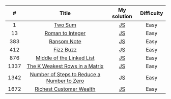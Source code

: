 |  #   |                                                          Title                                                          |                                                                 My solution                                                                 | Difficulty |
| :--: | :---------------------------------------------------------------------------------------------------------------------: | :-----------------------------------------------------------------------------------------------------------------------------------------: | :--------: |
|  1   |                                    [Two Sum](https://leetcode.com/problems/two-sum/)                                    |                            [JS](https://github.com/MstyslavDmytryk/LeetCode/blob/main/solutions/1_Two%20Sum.js)                             |    Easy    |
|  13  |                           [Roman to Integer](https://leetcode.com/problems/roman-to-integer/)                           |                      [JS](https://github.com/MstyslavDmytryk/LeetCode/blob/main/solutions/13_Roman%20to%20Integer.js)                       |    Easy    |
|  383  |                           [Ransom Note](https://leetcode.com/problems/ransom-note/)                           |                      [JS](https://github.com/MstyslavDmytryk/LeetCode/blob/main/solutions/383.%20Ransom%20Note.js)                       |    Easy    |
| 412  |                                  [Fizz Buzz](https://leetcode.com/problems/fizz-buzz/)                                  |                         [JS](https://github.com/MstyslavDmytryk/LeetCode/blob/main/solutions/412.%20Fizz%20Buzz.js)                         |    Easy    |
| 876  |                  [Middle of the Linked List](https://leetcode.com/problems/middle-of-the-linked-list/)                  |              [JS](https://github.com/MstyslavDmytryk/LeetCode/blob/main/solutions/876.%20Middle%20of%20the%20Linked%20List.js)              |    Easy    |
| 1337 |             [The K Weakest Rows in a Matrix](https://leetcode.com/problems/the-k-weakest-rows-in-a-matrix/)             |         [JS](https://github.com/MstyslavDmytryk/LeetCode/blob/main/solutions/1337.%20The%20K%20Weakest%20Rows%20in%20a%20Matrix.js)         |    Easy    |
| 1342 | [Number of Steps to Reduce a Number to Zero](https://leetcode.com/problems/number-of-steps-to-reduce-a-number-to-zero/) | [JS](https://github.com/MstyslavDmytryk/LeetCode/blob/main/solutions/1342.%20Number%20of%20Steps%20to%20Reduce%20a%20Number%20to%20Zero.js) |    Easy    |
| 1672 |                    [Richest Customer Wealth](https://leetcode.com/problems/richest-customer-wealth/)                    |                [JS](https://github.com/MstyslavDmytryk/LeetCode/blob/main/solutions/1672.%20Richest%20Customer%20Wealth.js)                 |    Easy    |
